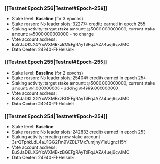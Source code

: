 ### [[Testnet Epoch 256|Testnet#Epoch-256]]
* Stake level: **Baseline** (for 3 epochs)
* Stake reason: No leader slots; 322774 credits earned in epoch 255
* Staking activity: target stake amount: ◎5000.000000000, current stake amount: ◎5000.000000000 - no change
* Vote account address: BuSJaDKLXGYxWXMBxzBGEFgRAyTdFqJAZA4uej6qvJMC
* Data Center: 24940-FI-Helsinki
### [[Testnet Epoch 255|Testnet#Epoch-255]]
* Stake level: **Baseline** (for 2 epochs)
* Stake reason: No leader slots; 254045 credits earned in epoch 254
* Staking activity: target stake amount: ◎5000.000000000, current stake amount: ◎1.000000000 - adding ◎4999.000000000
* Vote account address: BuSJaDKLXGYxWXMBxzBGEFgRAyTdFqJAZA4uej6qvJMC
* Data Center: 24940-FI-Helsinki
### [[Testnet Epoch 254|Testnet#Epoch-254]]
* Stake level: **Baseline**
* Stake reason: No leader slots; 242832 credits earned in epoch 253
* Staking activity: creating new stake account 3srQTphkLdL4aU1GG2Tm9VZDL7Mx7umjnyV1eUgncH5Y
* Vote account address: BuSJaDKLXGYxWXMBxzBGEFgRAyTdFqJAZA4uej6qvJMC
* Data Center: 24940-FI-Helsinki